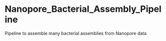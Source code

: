 # Nanopore_Bacterial_Assembly_Pipeline
Pipeline to assemble many bacterial assemblies from Nanopore data
